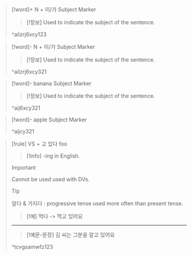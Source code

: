 ---
---


> [!word]+ N + 이/가
> Subject Marker
>
> > [!정보]
> > Used to indicate the subject of the sentence.
>
> ^ailzrj6xcy123

> [!word]- N + 이/가
> Subject Marker
>
> > [!정보]
> > Used to indicate the subject of the sentence.
>
> ^ailzrj6xcy321

> [!word]- banana
> Subject Marker
>
> > [!정보]
> > Used to indicate the subject of the sentence.
>
> ^aij6xcy321

> [!word]- apple
> Subject Marker
>
>
> ^aijcy321

> [!rule] VS + 고 있다
> foo
> > [!info]
> > -ing in English.
>
> > [!important]
> > Cannot be used used with DVs.
>
> > [!tip]
> > 알다 & 가지다 : progressive tense used more often than present tense.
>
> > [!예]
> > 먹다 -> 먹고 있어요
> ---
> > [!예문-문장]
> > 김 씨는 그분을 알고 있어요
>
> ^tcvgsamwfz123
>
